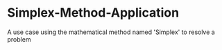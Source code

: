 # Simplex-Method-Application
A use case using the mathematical method named 'Simplex' to resolve a problem

